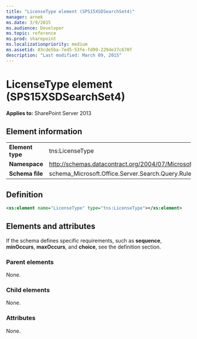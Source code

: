 ```yaml
---
title: "LicenseType element (SPS15XSDSearchSet4)"
manager: arnek
ms.date: 3/9/2015
ms.audience: Developer
ms.topic: reference
ms.prod: sharepoint
ms.localizationpriority: medium
ms.assetid: 03cde5ba-7ed5-53fe-fd99-229de37c670f
description: "Last modified: March 09, 2015"
---
```


# LicenseType element (SPS15XSDSearchSet4)

**Applies to:** SharePoint Server 2013
  
## Element information

|||
|:-----|:-----|
|**Element type** <br/> |tns:LicenseType  <br/> |
|**Namespace** <br/> |http://schemas.datacontract.org/2004/07/Microsoft.Office.Server.Search.Query.Rules  <br/> |
|**Schema file** <br/> |schema_Microsoft.Office.Server.Search.Query.Rules.xsd  <br/> |
   
## Definition

```XML
<xs:element name="LicenseType" type="tns:LicenseType"></xs:element>

```

## Elements and attributes

If the schema defines specific requirements, such as **sequence**, **minOccurs**, **maxOccurs**, and **choice**, see the definition section. 
  
### Parent elements

None.
  
### Child elements

None.
  
### Attributes

None.
  


